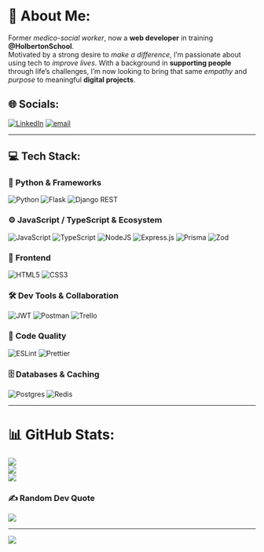 # 💫 About Me:

Former _medico-social worker_, now a **web developer** in training __@HolbertonSchool__.<br>Motivated by a strong desire to _make a difference_, I’m passionate about using tech to _improve lives_. With a background in **supporting people** through life’s challenges, I’m now looking to bring that same _empathy_ and _purpose_ to meaningful **digital projects**.


## 🌐 Socials:
[![LinkedIn](https://img.shields.io/badge/LinkedIn-%230077B5.svg?logo=linkedin&logoColor=white)](https://linkedin.com/in/linkedin.com/in/nicolas-doyen-9437b5322) [![email](https://img.shields.io/badge/Email-D14836?logo=gmail&logoColor=white)](mailto:nidoyen@gmail.com) 

---

## 💻 Tech Stack:

### 🐍 **Python & Frameworks**

![Python](https://img.shields.io/badge/python-3670A0?style=for-the-badge\&logo=python\&logoColor=ffdd54)
![Flask](https://img.shields.io/badge/flask-%23000.svg?style=for-the-badge\&logo=flask\&logoColor=white) ![Django REST](https://img.shields.io/badge/DJANGO-REST-ff1709?style=for-the-badge\&logo=django\&logoColor=white\&color=ff1709\&labelColor=gray)

### ⚙️ **JavaScript / TypeScript & Ecosystem**

![JavaScript](https://img.shields.io/badge/javascript-%23323330.svg?style=for-the-badge\&logo=javascript\&logoColor=%23F7DF1E) ![TypeScript](https://img.shields.io/badge/typescript-%23007ACC.svg?style=for-the-badge\&logo=typescript\&logoColor=white)
![NodeJS](https://img.shields.io/badge/node.js-6DA55F?style=for-the-badge\&logo=node.js\&logoColor=white) ![Express.js](https://img.shields.io/badge/express.js-%23404d59.svg?style=for-the-badge\&logo=express\&logoColor=%2361DAFB)
![Prisma](https://img.shields.io/badge/Prisma-3982CE?style=for-the-badge\&logo=Prisma\&logoColor=white) ![Zod](https://img.shields.io/badge/Zod-3F52B5?style=for-the-badge&logoColor=white)

### 🎨 **Frontend**

![HTML5](https://img.shields.io/badge/html5-%23E34F26.svg?style=for-the-badge\&logo=html5\&logoColor=white) ![CSS3](https://img.shields.io/badge/css3-%231572B6.svg?style=for-the-badge\&logo=css3\&logoColor=white)

### 🛠️ **Dev Tools & Collaboration**

![JWT](https://img.shields.io/badge/JWT-black?style=for-the-badge\&logo=JSON%20web%20tokens) ![Postman](https://img.shields.io/badge/Postman-FF6C37?style=for-the-badge\&logo=postman\&logoColor=white) ![Trello](https://img.shields.io/badge/Trello-%23026AA7.svg?style=for-the-badge\&logo=Trello\&logoColor=white)

### 🔧 **Code Quality**

![ESLint](https://img.shields.io/badge/ESLint-4B3263?style=for-the-badge\&logo=eslint\&logoColor=white)
![Prettier](https://img.shields.io/badge/prettier-%23F7B93E.svg?style=for-the-badge\&logo=prettier\&logoColor=black)

### 🗄️ **Databases & Caching**

![Postgres](https://img.shields.io/badge/postgres-%23316192.svg?style=for-the-badge\&logo=postgresql\&logoColor=white) ![Redis](https://img.shields.io/badge/redis-%23DD0031.svg?style=for-the-badge\&logo=redis\&logoColor=white)

---

# 📊 GitHub Stats:
![](https://github-readme-stats.vercel.app/api?username=niranois13&theme=default&hide_border=true&include_all_commits=false&count_private=false)<br/>
![](https://nirzak-streak-stats.vercel.app/?user=niranois13&theme=default&hide_border=true)<br/>
![](https://github-readme-stats.vercel.app/api/top-langs/?username=niranois13&theme=default&hide_border=true&include_all_commits=false&count_private=false&layout=compact)

### ✍️ Random Dev Quote
![](https://quotes-github-readme.vercel.app/api?type=horizontal&theme=radical)

---
[![](https://visitcount.itsvg.in/api?id=niranois13&icon=0&color=0)](https://visitcount.itsvg.in)

<!-- Proudly created with GPRM ( https://gprm.itsvg.in ) -->
